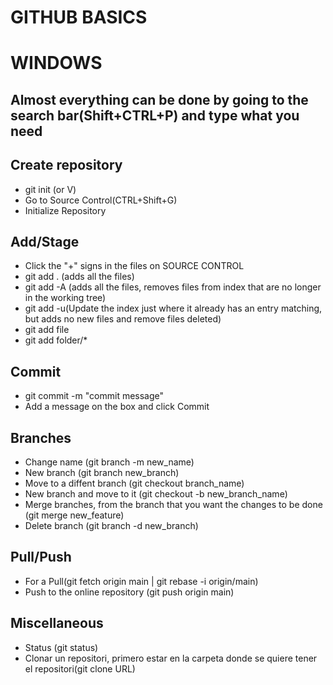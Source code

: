 GITHUB BASICS
==============

# WINDOWS

 ## Almost everything can be done by going to the search bar(Shift+CTRL+P) and type what you need

 ## Create repository
  - git init (or V)
  - Go to Source Control(CTRL+Shift+G)
  - Initialize Repository

 ## Add/Stage
  - Click the "+" signs in the files on SOURCE CONTROL
  - git add . (adds all the files)
  - git add -A (adds all the files, removes files from index that are no longer in the working tree)
  - git add -u(Update the index just where it already has an entry matching, but adds no new files and remove files deleted)
  - git add file
  - git add folder/*

 ## Commit
  - git commit -m "commit message"
  - Add a message on the box and click Commit

 ## Branches
  - Change name (git branch -m new_name)
  - New branch (git branch new_branch)
  - Move to a diffent branch (git checkout branch_name)
  - New branch and move to it (git checkout -b new_branch_name)
  - Merge branches, from the branch that you want the changes to be done (git merge new_feature)
  - Delete branch (git branch -d new_branch)

 ## Pull/Push
  - For a Pull(git fetch origin main | git rebase -i origin/main)
  - Push to the online repository (git push origin main)

 ## Miscellaneous
  - Status (git status)
  - Clonar un repositori, primero estar en la carpeta donde se quiere tener el repositori(git clone URL)